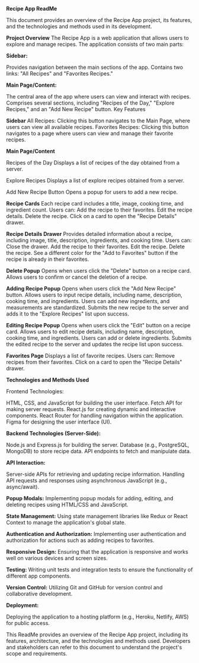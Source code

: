 **Recipe App ReadMe**


This document provides an overview of the Recipe App project, its features, and the technologies and methods used in its development.

**Project Overview**
The Recipe App is a web application that allows users to explore and manage recipes. The application consists of two main parts:




**Sidebar:**

Provides navigation between the main sections of the app.
Contains two links: 
"All Recipes" and "Favorites Recipes."


**Main Page/Content:**

The central area of the app where users can view and interact with recipes.
Comprises several sections, including "Recipes of the Day," "Explore Recipes," and an "Add New Recipe" button.
Key Features


**Sidebar**
All Recipes: Clicking this button navigates to the Main Page, where users can view all available recipes.
Favorites Recipes: Clicking this button navigates to a page where users can view and manage their favorite recipes.


**Main Page/Content**

Recipes of the Day
Displays a list of recipes of the day obtained from a server.

Explore Recipes
Displays a list of explore recipes obtained from a server.

Add New Recipe Button
Opens a popup for users to add a new recipe.


**Recipe Cards**
Each recipe card includes a title, image, cooking time, and ingredient count.
Users can:
Add the recipe to their favorites.
Edit the recipe details.
Delete the recipe.
Click on a card to open the "Recipe Details" drawer.

**Recipe Details Drawer**
Provides detailed information about a recipe, including image, title, description, ingredients, and cooking time.
Users can:
Close the drawer.
Add the recipe to their favorites.
Edit the recipe.
Delete the recipe.
See a different color for the "Add to Favorites" button if the recipe is already in their favorites.

**Delete Popup**
Opens when users click the "Delete" button on a recipe card.
Allows users to confirm or cancel the deletion of a recipe.

**Adding Recipe Popup**
Opens when users click the "Add New Recipe" button.
Allows users to input recipe details, including name, description, cooking time, and ingredients.
Users can add new ingredients, and measurements are standardized.
Submits the new recipe to the server and adds it to the "Explore Recipes" list upon success.

**Editing Recipe Popup**
Opens when users click the "Edit" button on a recipe card.
Allows users to edit recipe details, including name, description, cooking time, and ingredients.
Users can add or delete ingredients.
Submits the edited recipe to the server and updates the recipe list upon success.

**Favorites Page**
Displays a list of favorite recipes.
Users can:
Remove recipes from their favorites.
Click on a card to open the "Recipe Details" drawer.


**Technologies and Methods Used**

Frontend Technologies:

HTML, CSS, and JavaScript for building the user interface.
Fetch API for making server requests.
React.js for creating dynamic and interactive components.
React Router for handling navigation within the application.
Figma for designing the user interface (UI).


**Backend Technologies (Server-Side):**

Node.js and Express.js for building the server.
Database (e.g., PostgreSQL, MongoDB) to store recipe data.
API endpoints to fetch and manipulate data.


**API Interaction:**

Server-side APIs for retrieving and updating recipe information.
Handling API requests and responses using asynchronous JavaScript (e.g., async/await).


**Popup Modals:**
Implementing popup modals for adding, editing, and deleting recipes using HTML/CSS and JavaScript.


**State Management:**
Using state management libraries like Redux or React Context to manage the application's global state.


**Authentication and Authorization:**
Implementing user authentication and authorization for actions such as adding recipes to favorites.


**Responsive Design:**
Ensuring that the application is responsive and works well on various devices and screen sizes.

**Testing:**
Writing unit tests and integration tests to ensure the functionality of different app components.

**Version Control:**
Utilizing Git and GitHub for version control and collaborative development.


**Deployment:**

Deploying the application to a hosting platform (e.g., Heroku, Netlify, AWS) for public access.




This ReadMe provides an overview of the Recipe App project, including its features, architecture, and the technologies and methods used. Developers and stakeholders can refer to this document to understand the project's scope and requirements.
